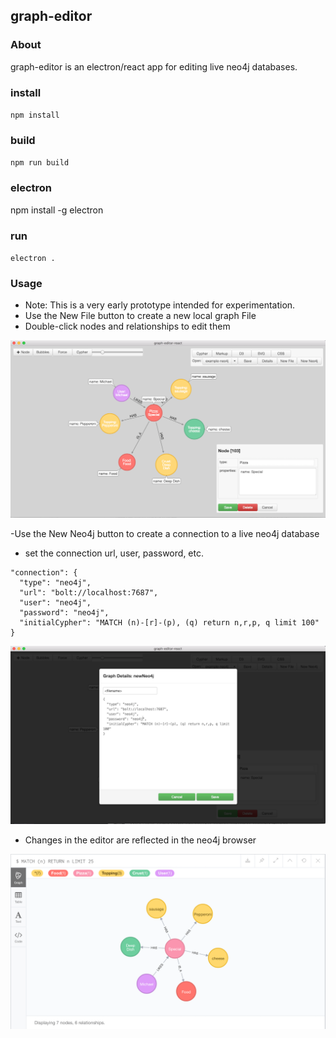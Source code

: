 ## graph-editor

### About
graph-editor is an electron/react app for editing live neo4j databases.

### install
`npm install`

### build
`npm run build`

### electron
npm install -g electron

### run
`electron .`

### Usage
- Note: This is a very early prototype intended for experimentation.
- Use the New File button to create a new local graph File
- Double-click nodes and relationships to edit them

![graph editor](./docs/img/GraphEditor.png)

-Use the New Neo4j button to create a connection to a live neo4j database
- set the connection url, user, password, etc.

```
"connection": {
  "type": "neo4j",
  "url": "bolt://localhost:7687",
  "user": "neo4j",
  "password": "neo4j",
  "initialCypher": "MATCH (n)-[r]-(p), (q) return n,r,p, q limit 100"
}
```

![new neo4j](./docs/img/GraphEditor_NewNeo4j.png)

- Changes in the editor are reflected in the neo4j browser

![live neo4j](./docs/img/GraphEditor_LiveNeo4j.png)
